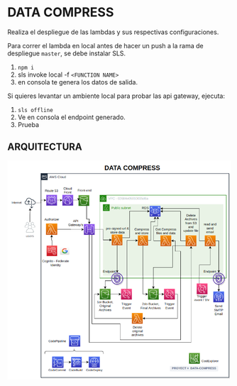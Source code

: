 # DATA COMPRESS

Realiza el despliegue de las lambdas y sus respectivas configuraciones.

Para correr el lambda en local antes de hacer un push a la rama de despliegue `master`, se debe instalar SLS.

1. `npm i`
2. sls invoke local -f `<FUNCTION NAME>`
3. en consola te genera los datos de salida.

Si quieres levantar un ambiente local para probar las api gateway, ejecuta:

1. `sls offline`
2. Ve en consola el endpoint generado.
3. Prueba

## ARQUITECTURA

![](assets/File-compress-v2.png)
